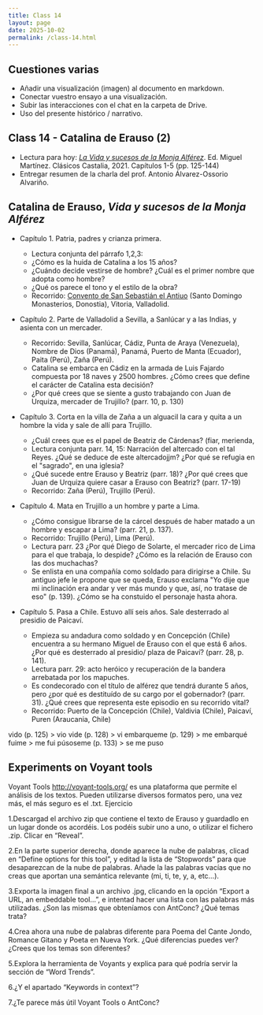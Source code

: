 ```yaml
---
title: Class 14
layout: page
date: 2025-10-02
permalink: /class-14.html
---
```


## Cuestiones varias
- Añadir una visualización (imagen) al documento en markdown.
- Conectar vuestro ensayo a una visualización. 
- Subir las interacciones con el chat en la carpeta de Drive.
- Uso del presente histórico / narrativo. 

## Class 14 - Catalina de Erauso (2)

- Lectura para hoy: [*La Vida y sucesos de la Monja Alférez*](https://www.courses.miami.edu/ultra/courses/_665635_1/cl/outline). Ed. Miguel Martínez. Clásicos Castalia, 2021. Capítulos 1-5 (pp. 125-144)
- Entregar resumen de la charla del prof. Antonio Álvarez-Ossorio Alvariño. 

## Catalina de Erauso, *Vida y sucesos de la Monja Alférez*

- Capítulo 1. Patria, padres y crianza primera. 
  * Lectura conjunta del párrafo 1,2,3: 
  * ¿Cómo es la huida de Catalina a los 15 años?
  * ¿Cuándo decide vestirse de hombre? ¿Cuál es el primer nombre que adopta como hombre?
  * ¿Qué os parece el tono y el estilo de la obra?
  * Recorrido: [Convento de San Sebastián el Antiuo](https://es.wikipedia.org/wiki/Monasterio_de_Santo_Domingo_en_San_Sebasti%C3%A1n) (Santo Domingo Monasterios, Donostia), Vitoria, Valladolid. 
- Capítulo 2. Parte de Valladolid a Sevilla, a Sanlúcar y a las Indias, y asienta con un mercader.
  * Recorrido: Sevilla, Sanlúcar, Cádiz, Punta de Araya (Venezuela), Nombre de Dios (Panamá), Panamá, Puerto de Manta (Ecuador), Paita (Perú), Zaña (Perú). 
  * Catalina se embarca en Cádiz en la armada de Luis Fajardo compuesta por 18 naves y 2500 hombres. ¿Cómo crees que define el carácter de Catalina esta decisión?
  * ¿Por qué crees que se siente a gusto trabajando con Juan de Urquiza, mercader de Trujillo? (parr. 10, p. 130)
- Capítulo 3. Corta en la villa de Zaña a un alguacil la cara y quita a un hombre la vida y sale de allí para Trujillo.
  * ¿Cuál crees que es el papel de Beatriz de Cárdenas? (fiar, merienda,
  * Lectura conjunta parr. 14, 15: Narración del altercado con el tal Reyes. ¿Qué se deduce de este altercadojjm? ¿Por qué se refugia en el "sagrado", en una iglesia?
  * ¿Qué sucede entre Erauso y Beatriz (parr. 18)? ¿Por qué crees que Juan de Urquiza quiere casar a Erauso con Beatriz? (parr. 17-19)
  * Recorrido: Zaña (Perú), Trujillo (Perú).
 
- Capítulo 4. Mata en Trujillo a un hombre y parte a Lima.
  * ¿Cómo consigue librarse de la cárcel después de haber matado a un hombre y escapar a Lima? (parr. 21, p. 137).
  * Recorrido: Trujillo (Perú), Lima (Perú).
  * Lectura parr. 23 ¿Por qué Diego de Solarte, el mercader rico de Lima para el que trabaja, lo despide? ¿Cómo es la relación de Erauso con las dos muchachas?
  * Se enlista en una compañía como soldado para dirigirse a Chile. Su antiguo jefe le propone que se queda, Erauso exclama "Yo dije que mi inclinación era andar y ver más mundo y que, así, no tratase de eso" (p. 139). ¿Cómo se ha constuido el personaje hasta ahora.

- Capítulo 5. Pasa a Chile. Estuvo allí seis años. Sale desterrado al presidio de Paicaví.
  * Empieza su andadura como soldado y en Concepción (Chile) encuentra a su hermano Miguel de Erauso con el que está 6 años. ¿Por qué es desterrado al presidio/ plaza de Paicaví? (parr. 28, p. 141).
  * Lectura parr. 29: acto heróico y recuperación de la bandera arrebatada por los mapuches.
  * Es condecorado con el título de alférez que tendrá durante 5 años, pero ¿por qué es destituído de su cargo por el gobernador? (parr. 31). ¿Qué crees que representa este episodio en su recorrido vital?
  * Recorrido: Puerto de la Concepción (Chile), Valdivia (Chile), Paicaví, Puren (Araucania, Chile)  


vido (p. 125) > vio 
vide (p. 128) > vi 
embarqueme (p. 129) > me embarqué
fuime > me fui 
púsoseme (p. 133) > se me puso 


## Experiments on Voyant tools 

Voyant Tools http://voyant-tools.org/ es una plataforma que permite el análisis de los textos. Pueden utilizarse diversos formatos pero, una vez más, el más seguro es el .txt.
Ejercicio

1.Descargad el archivo zip que contiene el texto de Erauso y guardadlo en un lugar donde os acordéis. Los podéis subir uno a uno, o utilizar el fichero .zip. Clicar en “Reveal”.

2.En la parte superior derecha, donde aparece la nube de palabras, clicad en “Define options for this tool”, y editad la lista de “Stopwords” para que desaparezcan de la nube de palabras.
Añade la las palabras vacías que no creas que aportan una semántica relevante (mi, ti, te, y, a, etc…).

3.Exporta la imagen final a un archivo .jpg, clicando en la opción “Export a URL, an embeddable tool…”, e intentad hacer una lista con las palabras más utilizadas. ¿Son las mismas que obteníamos con AntConc? ¿Qué temas trata?

4.Crea ahora una nube de palabras diferente para Poema del Cante Jondo, Romance Gitano y Poeta en Nueva York. ¿Qué diferencias puedes ver? ¿Crees que los temas son diferentes?

5.Explora la herramienta de Voyants y explica para qué podría servir la sección de “Word Trends”.

6.¿Y el apartado “Keywords in context”?

7.¿Te parece más útil Voyant Tools o AntConc?
